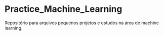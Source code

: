 # Practice_Machine_Learning

Repositório para arquivos pequenos projetos e estudos na área de machine learning.
